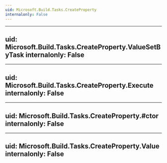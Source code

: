 ```yaml
---
uid: Microsoft.Build.Tasks.CreateProperty
internalonly: False
---
```


---
uid: Microsoft.Build.Tasks.CreateProperty.ValueSetByTask
internalonly: False
---

---
uid: Microsoft.Build.Tasks.CreateProperty.Execute
internalonly: False
---

---
uid: Microsoft.Build.Tasks.CreateProperty.#ctor
internalonly: False
---

---
uid: Microsoft.Build.Tasks.CreateProperty.Value
internalonly: False
---
